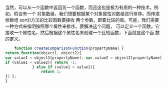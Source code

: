 当然，可以从一个函数中返回另一个函数，而且这也是极为有用的一种技术。例如，假设有一个 对象数组，我们想要根据某个对象属性对数组进行排序。而传递给数组 sort()方法的比较函数要接收 两个参数，即要比较的值。可是，我们需要一种方式来指明按照哪个属性来排序。要解决这个问题， 可以定义一个函数，它接收一个属性名，然后根据这个属性名来创建一个比较函数，下面就是这个函 数的定义。
```js run
    function createComparisonFunction(propertyName) {
return function(object1, object2){
var value1 = object1[propertyName]; var value2 = object2[propertyName];
if (value1 < value2){ return -1;
            } else if (value1 > value2){
                return 1;
}5 };
}
```

